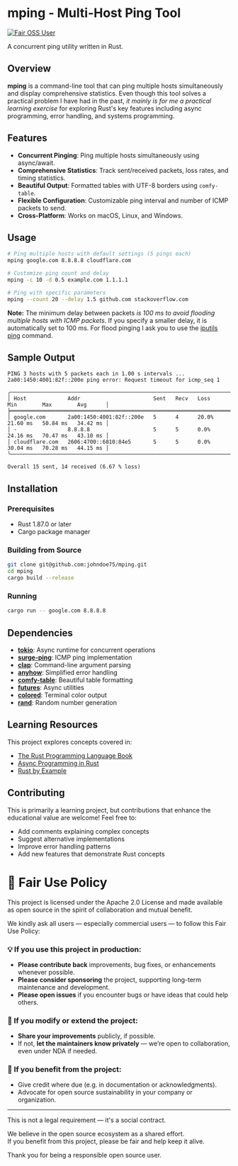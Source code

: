 
# mping - Multi-Host Ping Tool

[![Fair OSS User](https://img.shields.io/badge/Fair--OSS--User-%E2%9C%94-green)](https://yourproject.org/fair-use)

A concurrent ping utility written in Rust.

## Overview

**mping** is a command-line tool that can ping multiple hosts simultaneously
and display comprehensive statistics. Even though this tool solves a practical
problem I have had in the past, *it mainly is for me a practical learning exercise*
for exploring Rust's key features including async  programming, error handling,
and systems programming.

## Features

- **Concurrent Pinging**: Ping multiple hosts simultaneously using async/await.
- **Comprehensive Statistics**: Track sent/received packets, loss rates, and
  timing statistics.
- **Beautiful Output**: Formatted tables with UTF-8 borders using
  `comfy-table`.
- **Flexible Configuration**: Customizable ping interval and number of ICMP 
  packets to send.
- **Cross-Platform**: Works on macOS, Linux, and Windows.

## Usage

```bash
# Ping multiple hosts with default settings (5 pings each)
mping google.com 8.8.8.8 cloudflare.com

# Customize ping count and delay
mping -c 10 -d 0.5 example.com 1.1.1.1

# Ping with specific parameters
mping --count 20 --delay 1.5 github.com stackoverflow.com
```

**Note:** The minimum delay between packets *is 100 ms to avoid flooding multiple hosts
with ICMP packets*.  If you specify a smaller delay, it is automatically set
to 100 ms. For flood pinging I ask you to use the
[iputils ping](http://www.skbuff.net/iputils/) command.

## Sample Output

```
PING 3 hosts with 5 packets each in 1.00 s intervals ...
2a00:1450:4001:82f::200e ping error: Request timeout for icmp_seq 1

╭──────────────────────────────────────────────────────────────────────────────────────────────────╮
│ Host             Addr                       Sent   Recv   Loss    Min        Max        Avg      │
╞══════════════════════════════════════════════════════════════════════════════════════════════════╡
│ google.com       2a00:1450:4001:82f::200e   5      4      20.0%   21.60 ms   50.84 ms   34.42 ms │
│ -                8.8.8.8                    5      5      0.0%    24.16 ms   70.47 ms   43.10 ms │
│ cloudflare.com   2606:4700::6810:84e5       5      5      0.0%    30.04 ms   70.28 ms   44.15 ms │
╰──────────────────────────────────────────────────────────────────────────────────────────────────╯

Overall 15 sent, 14 received (6.67 % loss)
```

## Installation

### Prerequisites
- Rust 1.87.0 or later
- Cargo package manager

### Building from Source

```bash
git clone git@github.com:johndoe75/mping.git
cd mping
cargo build --release
```

### Running
``` bash
cargo run -- google.com 8.8.8.8
```

## Dependencies
- [**tokio**](https://github.com/tokio-rs/tokio): Async runtime for concurrent operations
- [**surge-ping**](https://github.com/kolapapa/surge-ping): ICMP ping implementation 
- [**clap**](https://github.com/clap-rs/clap): Command-line argument parsing 
- [**anyhow**](https://github.com/dtolnay/anyhow): Simplified error handling 
- [**comfy-table**](https://github.com/Nukesor/comfy-table): Beautiful table formatting 
- [**futures**](https://github.com/rust-lang/futures-rs): Async utilities
- [**colored**](https://github.com/colored-rs/colored): Terminal color output
- [**rand**](https://github.com/rust-random/rand): Random number generation

## Learning Resources
This project explores concepts covered in:
- [The Rust Programming Language Book](https://doc.rust-lang.org/book/)
- [Async Programming in Rust](https://rust-lang.github.io/async-book/)
- [Rust by Example](https://doc.rust-lang.org/rust-by-example/)

## Contributing

This is primarily a learning project, but contributions that enhance the
educational value are welcome! Feel free to:

- Add comments explaining complex concepts
- Suggest alternative implementations
- Improve error handling patterns
- Add new features that demonstrate Rust concepts

# 🤝 Fair Use Policy

This project is licensed under the Apache 2.0 License and made available as
open source in the spirit
of collaboration and mutual benefit.

We kindly ask all users — especially commercial users — to follow this Fair
Use Policy:

### 💡 If you use this project in production:

- **Please contribute back** improvements, bug fixes, or enhancements whenever
  possible.
- **Please consider sponsoring** the project, supporting long-term maintenance
  and development.
- **Please open issues** if you encounter bugs or have ideas that could help
  others.

### 🔁 If you modify or extend the project:

- **Share your improvements** publicly, if possible.
- If not, **let the maintainers know privately** — we’re open to
  collaboration, even under NDA if needed.

### 🌱 If you benefit from the project:

- Give credit where due (e.g. in documentation or acknowledgments).
- Advocate for open source sustainability in your company or organization.

---

This is not a legal requirement — it's a social contract.

We believe in the open source ecosystem as a shared effort.  
If you benefit from this project, please be fair and help keep it alive.

Thank you for being a responsible open source user.

